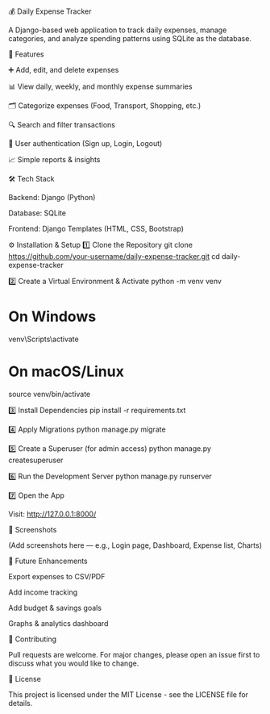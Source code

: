 💰 Daily Expense Tracker

A Django-based web application to track daily expenses, manage categories, and analyze spending patterns using SQLite as the database.

📌 Features

➕ Add, edit, and delete expenses

📊 View daily, weekly, and monthly expense summaries

🗂️ Categorize expenses (Food, Transport, Shopping, etc.)

🔍 Search and filter transactions

👤 User authentication (Sign up, Login, Logout)

📈 Simple reports & insights

🛠️ Tech Stack

Backend: Django (Python)

Database: SQLite

Frontend: Django Templates (HTML, CSS, Bootstrap)

⚙️ Installation & Setup
1️⃣ Clone the Repository
git clone https://github.com/your-username/daily-expense-tracker.git
cd daily-expense-tracker

2️⃣ Create a Virtual Environment & Activate
python -m venv venv
# On Windows
venv\Scripts\activate
# On macOS/Linux
source venv/bin/activate

3️⃣ Install Dependencies
pip install -r requirements.txt

4️⃣ Apply Migrations
python manage.py migrate

5️⃣ Create a Superuser (for admin access)
python manage.py createsuperuser

6️⃣ Run the Development Server
python manage.py runserver

7️⃣ Open the App

Visit: http://127.0.0.1:8000/

📸 Screenshots

(Add screenshots here — e.g., Login page, Dashboard, Expense list, Charts)

🚀 Future Enhancements

Export expenses to CSV/PDF

Add income tracking

Add budget & savings goals

Graphs & analytics dashboard

🤝 Contributing

Pull requests are welcome. For major changes, please open an issue first to discuss what you would like to change.

📜 License

This project is licensed under the MIT License - see the LICENSE
 file for details.
